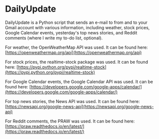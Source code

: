# DailyUpdate

DailyUpdate is a Python script that sends an e-mail to from and to your Gmail account with various information, including weather, stock prices, Google Calendar events, yesterday's top news stories, and Reddit comments (where I write my to-do list, optional). 

For weather, the OpenWeatherMap API was used. It can be found here: [https://openweathermap.org/api](https://openweathermap.org/api)

For stock prices, the realtime-stock package was used. It can be found here: [https://pypi.python.org/pypi/realtime-stock](https://pypi.python.org/pypi/realtime-stock)

For Google Calendar events, the Google Calendar API was used. It can be found here: [https://developers.google.com/google-apps/calendar/](https://developers.google.com/google-apps/calendar/)

For top news stories, the News API was used. It can be found here: [https://newsapi.org/google-news-api](https://newsapi.org/google-news-api)

For Reddit comments, the PRAW was used. It can be found here: [https://praw.readthedocs.io/en/latest/](https://praw.readthedocs.io/en/latest/)

